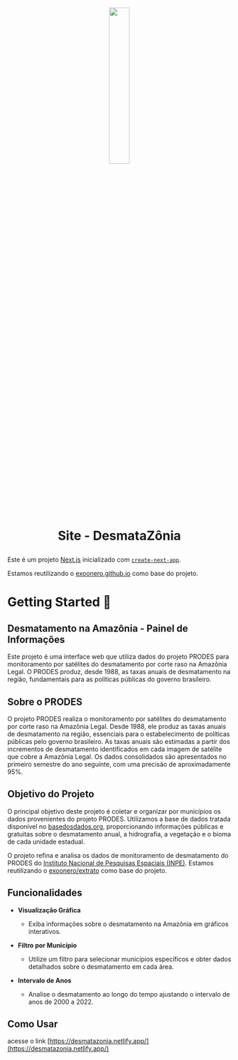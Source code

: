 <h1 align="center">

  <a href="https://desmatazonia.netlify.app/"><img 
width=30% src="https://github.com/unb-mds/2023-2-Squad02-Desmatazonia/blob/main/licitam/public/images/logo-desmatazonia.png" /> </a>
  <br>
  Site - DesmataZônia
    <br>
</h1>


Este é um projeto [Next.js](https://nextjs.org/) inicializado com [`create-next-app`](https://github.com/vercel/next.js/tree/canary/packages/create-next-app).

Estamos reutilizando o [exoonero.github.io](https://github.com/exoonero/exoonero.github.io) como base do projeto.

# Getting Started 🌳

## Desmatamento na Amazônia - Painel de Informações

Este projeto é uma interface web que utiliza dados do projeto PRODES para monitoramento por satélites do desmatamento por corte raso na Amazônia Legal. O PRODES produz, desde 1988, as taxas anuais de desmatamento na região, fundamentais para as políticas públicas do governo brasileiro.

## Sobre o PRODES

O projeto PRODES realiza o monitoramento por satélites do desmatamento por corte raso na Amazônia Legal. Desde 1988, ele produz as taxas anuais de desmatamento na região, essenciais para o estabelecimento de políticas públicas pelo governo brasileiro. As taxas anuais são estimadas a partir dos incrementos de desmatamento identificados em cada imagem de satélite que cobre a Amazônia Legal. Os dados consolidados são apresentados no primeiro semestre do ano seguinte, com uma precisão de aproximadamente 95%.

## Objetivo do Projeto

O principal objetivo deste projeto é coletar e organizar por municípios os dados provenientes do projeto PRODES. Utilizamos a base de dados tratada disponível no [basedosdados.org](https://basedosdados.org/dataset/e5c87240-ecce-4856-97c5-e6b84984bf42?table=d7a76d45-c363-4494-826d-1580e997ebf0), proporcionando informações públicas e gratuitas sobre o desmatamento anual, a hidrografia, a vegetação e o bioma de cada unidade estadual.

O projeto refina e analisa os dados de monitoramento de desmatamento do PRODES do [Instituto Nacional de Pesquisas Espaciais (INPE)](http://terrabrasilis.dpi.inpe.br/en/home-page/). Estamos reutilizando o [exoonero/extrato](https://github.com/exoonero/extrator) como base do projeto.
## Funcionalidades

- **Visualização Gráfica** 
    - Exiba informações sobre o desmatamento na Amazônia em gráficos interativos.
  
- **Filtro por Município** 
    - Utilize um filtro para selecionar municípios específicos e obter dados detalhados sobre o desmatamento em cada área.

- **Intervalo de Anos** 
    - Analise o desmatamento ao longo do tempo ajustando o intervalo de anos de 2000 a 2022.

## Como Usar

acesse o link [https://desmatazonia.netlify.app/](https://desmatazonia.netlify.app/)
